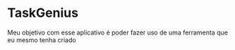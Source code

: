 # TaskGenius
Meu objetivo com esse aplicativo é poder fazer uso de uma ferramenta que eu mesmo tenha criado 
